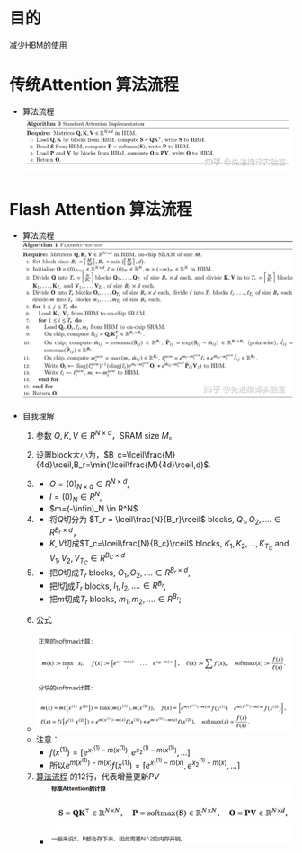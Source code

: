 # 目的
减少HBM的使用

# 传统Attention 算法流程
  - 算法流程
![传统算法流程](./../Img/传统Attn算法流程.jpg)

# Flash Attention 算法流程
  - <span id="算法流程">算法流程</span>
![Flash-Attention](../Img/Flash-Attention.jpg)

  - 自我理解
    1. 参数 $Q, K, V \in R^{N \times d}$，SRAM size $M$。
    2. 设置block大小为，$B_c=\lceil\frac{M}{4d}\rceil,B_r=\min(\lceil\frac{M}{4d}\rceil,d)$.
    3. - $O=(0)_{N \times d} \in R^{N \times d}$, 
       - $l=(0)_N \in R^N$, 
       - $m=(-\infin)_N \in R^N$
    4. - 将$Q$切分为 $T_r = \lceil\frac{N}{B_r}\rceil$ blocks, $Q_1,Q_2,.... \in R^{B_r \times d}$，
       - $K,V$切成$T_c=\lceil\frac{N}{B_c}\rceil$ blocks, $K_1, K_2, ..., K_{T_C}$ and $V_1, V_2, V_{T_C} \in R^{B_C \times d}$
    5. - 把$O$切成$T_r$ blocks, $O_1,O_2,.... \in R^{B_r \times d}$, 
       - 把$l$切成$T_r$ blocks, $l_1,l_2,.... \in R^{B_r}$, 
       - 把$m$切成$T_r$ blocks, $m_1,m_2,.... \in R^{B_r}$;
  
    6. 公式
      - ![Alt text](../Img/softmax-tilling.png)
      - 注意：
        - $f(x^{(1)}) = [e^{x_1^{(1)} - m(x^{(1)})}, e^{x_2^{(1)} - m(x^{(1)})}, ...]$
        - 所以$e^{m(x^{(1)})-m(x)}f(x^{(1)}) = [e^{x_1^{(1)} - m(x)}, e^{x_2^{(1)} - m(x)}, ...]$
    7. [算法流程](#算法流程) 的12行，代表增量更新$PV$
       - ![Alt text](../Img/attention-cal.png)